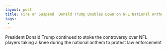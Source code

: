 ```yaml
---
layout: post
title: Fire or Suspend  Donald Trump Doubles Down on NFL National Anthem Protests
tags:
 -
---
```

President Donald Trump continued to stoke the controversy over NFL players taking a knee during the national anthem to protest law enforcement
